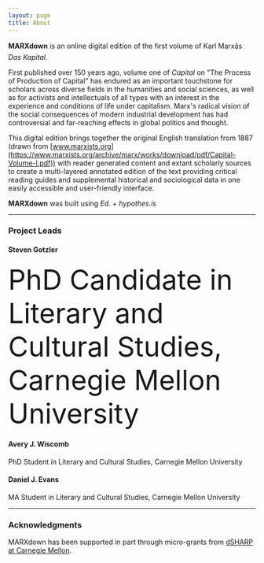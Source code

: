 ```yaml
---
layout: page
title: About
---
```


**MARXdown** is an online digital edition of the first volume of Karl Marxâs *Das Kapital*.


First published over 150 years ago, volume one of *Capital* on "The Process of Production of Capital" has endured as an important touchstone for scholars across diverse fields in the humanities and social sciences, as well as for activists and intellectuals of all types with an interest in the experience and conditions of life under capitalism. Marx's radical vision of the social consequences of modern industrial development has had controversial and far-reaching effects in global politics and thought.


This digital edition brings together the original English translation from 1887 (drawn from [www.marxists.org](https://www.marxists.org/archive/marx/works/download/pdf/Capital-Volume-I.pdf)) with reader generated content and extant scholarly sources to create a multi-layered annotated edition of the text providing critical reading guides and supplemental historical and sociological data in one easily accessible and user-friendly interface.

**MARXdown** was built using *Ed.* + *hypothes.is*

* * *

### Project Leads

#### Steven Gotzler

<span style="font-size:4em;">PhD Candidate in Literary and Cultural Studies,
Carnegie Mellon University</span>

#### Avery J. Wiscomb

PhD Student in Literary and Cultural Studies,
Carnegie Mellon University


#### Daniel J. Evans

MA Student in Literary and Cultural Studies,
Carnegie Mellon University

* * *

### Acknowledgments

MARXdown has been supported in part through micro-grants from [dSHARP at Carnegie Mellon](http://dsharp.library.cmu.edu/).
